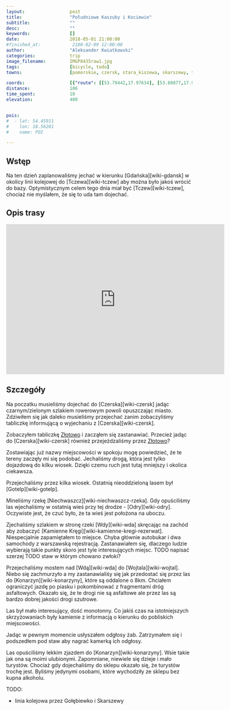 ```yaml
---
layout:                 post
title:                  "Południowe Kaszuby i Kociewie"
subtitle:               ""
desc:                   ""
keywords:               []
date:                   2018-05-01 21:00:00
#finished_at:            2100-02-09 12:00:00
author:                 "Aleksander Kwiatkowski"
categories:             trip
image_filename:         IMGP8435raw1.jpg
tags:                   [bicycle, todo]
towns:                  [pomorskie, czersk, stara_kiszewa, skarszewy, trabki_wielkie, pszczolki, tczew]

coords:                 [{"route": [[53.79442,17.97634], [53.80877,17.98149], [53.83876,18.01368], [53.85992,18.02492], [53.88234,18.01668], [53.89140,18.02990], [53.89529,18.00810], [53.89140,18.02973], [53.89989,18.04363], [53.89711,18.08371], [53.93730,18.08552], [53.96695,18.09067], [53.97144,18.11290], [53.98886,18.16405], [53.99531,18.21529], [54.00828,18.22551], [54.01590,18.28791], [54.02885,18.31469], [54.02512,18.32679], [54.05269,18.36876], [54.06660,18.40206], [54.06917,18.44472], [54.09555,18.46549], [54.10058,18.49390], [54.11870,18.51725], [54.12634,18.54136], [54.12126,18.54222], [54.11824,18.57123], [54.14500,18.59192], [54.13645,18.62136], [54.13203,18.65449], [54.13519,18.68745], [54.12061,18.70152], [54.11397,18.72693], [54.09771,18.73620], [54.09032,18.78366], [54.09706,18.78881]], "type": "bicycle"}]
distance:               106
time_spent:             10
elevation:              480


pois:
#  - lat: 54.45911
#    lon: 18.56281
#    name: POI

---
```



## Wstęp

Na ten dzień zaplanowaliśmy jechać w kierunku [Gdańska][wiki-gdansk] w okolicy
linii kolejowej do [Tczewa][wiki-tczew] aby można było jakoś wrócić do bazy.
Optymistycznym celem tego dnia miał być [Tczew][wiki-tczew], chociaż nie myślałem,
że się to uda tam dojechać.

## Opis trasy

<iframe height='405' width='590' frameborder='0' allowtransparency='true' scrolling='no' src='https://www.strava.com/activities/1543834219/embed/8b32bfb609c6bcb69c16a8307d10796140e539e4'></iframe>

## Szczegóły

Na poczatku musieliśmy dojechać do [Czerska][wiki-czersk] jadąc
czarnym/zielonym szlakiem rowerowym powoli opuszczając miasto. Zdziwiłem się
jak daleko musieliśmy przejechać zanim zobaczyliśmy tabliczkę informującą o
wyjechaniu z [Czerska][wiki-czersk].

Zobaczyłem tabliczkę [Złotowo][wiki-zlotowo] i zacząłem się zastanawiać.
Przecież jadąc do [Czerska][wiki-czersk] również przejeżdzaliśmy przez
[Złotowo][wiki-zlotowo]?

[wiki-zlotowo]: https://pl.wikipedia.org/wiki/Z%C5%82otowo_(powiat_chojnicki)

Zostawiając już nazwy miejscowości w spokoju mogę powiedzieć, że te tereny zaczęły
mi się podobać. Jechaliśmy drogą, która jest tylko dojazdową do kilku wiosek.
Dzięki czemu ruch jest tutaj mniejszy i okolica ciekawsza.

Przejechaliśmy przez kilka wiosek. Ostatnią nieoddzieloną lasem był
[Gotelp][wiki-gotelp].

Mineliśmy rzekę [Niechwaszcz][wiki-niechwaszcz-rzeka]. Gdy opuściliśmy las wjechaliśmy
w ostatnią wieś przy tej drodze - [Odry][wiki-odry]. Oczywiste jest, że czuć
było, że ta wieś jest położona na uboczu.

Zjechaliśmy szlakiem w stronę rzeki [Wdy][wiki-wda] skręcając na zachód
aby zobaczyć [Kamienne Kręgi][wiki-kamienne-kregi-rezerwat]. Niespecjalnie
zapamiętałem to miejsce. Chyba głównie autobukar i dwa samochody z
warszawską rejestracją. Zastanawiałem się, dlaczego ludzie wybierają takie
punkty skoro jest tyle interesujących miejsc. TODO napisać szerzej
TODO staw w którym chowano zwłoki?

Przejechaliśmy mostem nad [Wdą][wiki-wda] do [Wojtala][wiki-wojtal].
Niebo się zachmurzyło a my zastanawialiśy się jak przedostać się przez las do
[Konarzyn][wiki-konarzyny], które są oddalone o 8km. Chciałem ograniczyć
jazdę po piasku i pokombinować z fragmentami dróg asfaltowych. Okazało się,
że te drogi nie są asfaltowe ale przez las są bardzo dobrej jakości drogi
szutrowe.

Las był mało interesujący, dość monotonny. Co jakiś czas na istotniejszych skrzyżowaniach
były kamienie z informacją o kierunku do pobliskich miejscowości.

Jadąc w pewnym momencie usłyszałem odgłosy żab. Zatrzymałem się i podszedłem
pod staw aby nagrać kamerką ich odgłosy.

Las opuściliśmy lekkim zjazdem do [Konarzyn][wiki-konarzyny]. Wsie takie jak ona
są moimi ulubionymi. Zapomniane, niewiele się dzieje i mało turystów. Chociaż
gdy dojechaliśmy do sklepu okazało się, że turystów trochę jest. Byliśmy
jedynymi osobami, które wychodziły ze sklepu bez kupna alkoholu.



TODO:

* linia kolejowa przez Gołębiewko i Skarszewy
